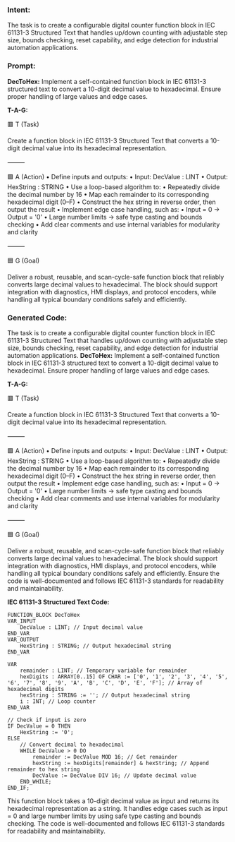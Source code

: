 ### Intent:
The task is to create a configurable digital counter function block in IEC 61131-3 Structured Text that handles up/down counting with adjustable step size, bounds checking, reset capability, and edge detection for industrial automation applications.

### Prompt:
**DecToHex:**
Implement a self-contained function block in IEC 61131-3 structured text to convert a 10-digit decimal value to hexadecimal. Ensure proper handling of large values and edge cases.

**T-A-G:**

🟥 T (Task)

Create a function block in IEC 61131-3 Structured Text that converts a 10-digit decimal value into its hexadecimal representation.

⸻

🟩 A (Action)
	•	Define inputs and outputs:
	•	Input: DecValue : LINT
	•	Output: HexString : STRING
	•	Use a loop-based algorithm to:
	•	Repeatedly divide the decimal number by 16
	•	Map each remainder to its corresponding hexadecimal digit (0–F)
	•	Construct the hex string in reverse order, then output the result
	•	Implement edge case handling, such as:
	•	Input = 0 → Output = '0'
	•	Large number limits → safe type casting and bounds checking
	•	Add clear comments and use internal variables for modularity and clarity

⸻

🟦 G (Goal)

Deliver a robust, reusable, and scan-cycle-safe function block that reliably converts large decimal values to hexadecimal. The block should support integration with diagnostics, HMI displays, and protocol encoders, while handling all typical boundary conditions safely and efficiently.

### Generated Code:
The task is to create a configurable digital counter function block in IEC 61131-3 Structured Text that handles up/down counting with adjustable step size, bounds checking, reset capability, and edge detection for industrial automation applications.
**DecToHex:**
Implement a self-contained function block in IEC 61131-3 structured text to convert a 10-digit decimal value to hexadecimal. Ensure proper handling of large values and edge cases.

**T-A-G:**

🟥 T (Task)

Create a function block in IEC 61131-3 Structured Text that converts a 10-digit decimal value into its hexadecimal representation.

⸻

🟩 A (Action)
	•	Define inputs and outputs:
	•	Input: DecValue : LINT
	•	Output: HexString : STRING
	•	Use a loop-based algorithm to:
	•	Repeatedly divide the decimal number by 16
	•	Map each remainder to its corresponding hexadecimal digit (0–F)
	•	Construct the hex string in reverse order, then output the result
	•	Implement edge case handling, such as:
	•	Input = 0 → Output = '0'
	•	Large number limits → safe type casting and bounds checking
	•	Add clear comments and use internal variables for modularity and clarity

⸻

🟦 G (Goal)

Deliver a robust, reusable, and scan-cycle-safe function block that reliably converts large decimal values to hexadecimal. The block should support integration with diagnostics, HMI displays, and protocol encoders, while handling all typical boundary conditions safely and efficiently. Ensure the code is well-documented and follows IEC 61131-3 standards for readability and maintainability.

**IEC 61131-3 Structured Text Code:**
```structuredtext
FUNCTION_BLOCK DecToHex
VAR_INPUT
    DecValue : LINT; // Input decimal value
END_VAR
VAR_OUTPUT
    HexString : STRING; // Output hexadecimal string
END_VAR

VAR
    remainder : LINT; // Temporary variable for remainder
    hexDigits : ARRAY[0..15] OF CHAR := ['0', '1', '2', '3', '4', '5', '6', '7', '8', '9', 'A', 'B', 'C', 'D', 'E', 'F']; // Array of hexadecimal digits
    hexString : STRING := ''; // Output hexadecimal string
    i : INT; // Loop counter
END_VAR

// Check if input is zero
IF DecValue = 0 THEN
    HexString := '0';
ELSE
    // Convert decimal to hexadecimal
    WHILE DecValue > 0 DO
        remainder := DecValue MOD 16; // Get remainder
        hexString := hexDigits[remainder] & hexString; // Append remainder to hex string
        DecValue := DecValue DIV 16; // Update decimal value
    END_WHILE;
END_IF;
```
This function block takes a 10-digit decimal value as input and returns its hexadecimal representation as a string. It handles edge cases such as input = 0 and large number limits by using safe type casting and bounds checking. The code is well-documented and follows IEC 61131-3 standards for readability and maintainability.
